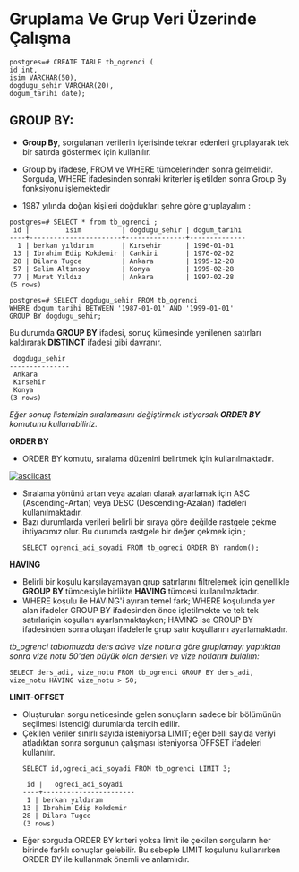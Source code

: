 # Gruplama Ve Grup Veri Üzerinde Çalışma 
```
postgres=# CREATE TABLE tb_ogrenci (
id int,
isim VARCHAR(50),
dogdugu_sehir VARCHAR(20),
dogum_tarihi date);
```
## GROUP BY: 

* **Group By**, sorgulanan verilerin içerisinde tekrar edenleri gruplayarak tek bir satırda göstermek için kullanılır.
* Group by ifadese, FROM ve WHERE tümcelerinden sonra gelmelidir. Sorguda, WHERE ifadesinden sonraki kriterler işletilden sonra Group By fonksiyonu işlemektedir

* 1987 yılında doğan kişileri doğdukları şehre göre gruplayalım :


```
postgres=# SELECT * from tb_ogrenci ;
 id |         isim          | dogdugu_sehir | dogum_tarihi 
----+-----------------------+---------------+--------------
  1 | berkan yıldırım       | Kırsehir      | 1996-01-01
 13 | Ibrahim Edip Kokdemir | Cankiri       | 1976-02-02
 28 | Dilara Tugce          | Ankara        | 1995-12-28
 57 | Selim Altınsoy        | Konya         | 1995-02-28
 77 | Murat Yıldız          | Ankara        | 1997-02-28
(5 rows)
```

```
postgres=# SELECT dogdugu_sehir FROM tb_ogrenci 
WHERE dogum_tarihi BETWEEN '1987-01-01' AND '1999-01-01'
GROUP BY dogdugu_sehir;
```
  Bu durumda **GROUP BY** ifadesi, sonuç kümesinde yenilenen satırları kaldırarak **DISTINCT** ifadesi gibi davranır.
```
 dogdugu_sehir 
---------------
 Ankara
 Kırsehir
 Konya
(3 rows)
```
*Eğer sonuç listemizin sıralamasını değiştirmek istiyorsak **ORDER BY** komutunu kullanabiliriz.*

**ORDER BY**
* ORDER BY komutu, sıralama düzenini belirtmek için kullanılmaktadır.  

[![asciicast](https://asciinema.org/a/pgROGwxxUGb6rIeP9McD5xjg4.svg)](https://asciinema.org/a/pgROGwxxUGb6rIeP9McD5xjg4)

* Sıralama yönünü artan veya azalan olarak ayarlamak için ASC (Ascending-Artan) veya DESC (Descending-Azalan) ifadeleri kullanılmaktadır.
* Bazı durumlarda verileri belirli bir sıraya göre değilde rastgele çekme ihtiyacımız olur. Bu durumda rastgele bir değer çekmek için ;
  ```
  SELECT ogrenci_adi_soyadi FROM tb_ogreci ORDER BY random();
  ```
**HAVING**
* Belirli bir koşulu karşılayamayan grup satırlarını filtrelemek için genellikle **GROUP BY** tümcesiyle birlikte **HAVING** tümcesi kullanılmaktadır.
*  WHERE koşulu ile HAVING'i ayıran temel fark; WHERE koşulunda yer alan ifadeler GROUP BY ifadesinden önce işletilmekte ve tek tek satırlariçin koşulları ayarlanmaktayken; HAVING ise GROUP BY ifadesinden sonra oluşan ifadelerle grup satır koşullarını ayarlamaktadır.

*tb_ogrenci tablomuzda ders adıve vize notuna göre gruplamayı yaptıktan sonra vize notu 50'den büyük olan dersleri ve vize notlarını bulalım:*
```
SELECT ders_adi, vize_notu FROM tb_ogrenci GROUP BY ders_adi, vize_notu HAVING vize_notu > 50;
```

**LIMIT-OFFSET**
* Oluşturulan sorgu neticesinde gelen sonuçların sadece bir bölümünün seçilmesi istendiği durumlarda tercih edilir.
* Çekilen veriler sınırlı sayıda isteniyorsa LIMIT; eğer belli sayıda veriyi atladıktan sonra sorgunun çalışması isteniyorsa OFFSET ifadeleri kullanılır.
  ```
  SELECT id,ogreci_adi_soyadi FROM tb_ogrenci LIMIT 3;

   id |   ogreci_adi_soyadi   
  ----+-----------------------
   1 | berkan yıldırım
  13 | Ibrahim Edip Kokdemir
  28 | Dilara Tugce
  (3 rows)

  ```
* Eğer sorguda ORDER BY kriteri yoksa limit ile çekilen sorguların her birinde farklı sonuçlar gelebilir. Bu sebeple LIMIT koşulunu kullanırken ORDER BY ile kullanmak önemli ve anlamlıdır.
